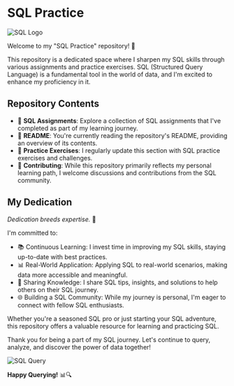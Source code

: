 # SQL Practice

![SQL Logo](https://w7.pngwing.com/pngs/28/601/png-transparent-sql-logo-illustration-microsoft-azure-sql-database-microsoft-sql-server-database-blue-text-logo.png)

Welcome to my "SQL Practice" repository! 🚀

This repository is a dedicated space where I sharpen my SQL skills through various assignments and practice exercises. SQL (Structured Query Language) is a fundamental tool in the world of data, and I'm excited to enhance my proficiency in it.

## Repository Contents

- 📁 **SQL Assignments**: Explore a collection of SQL assignments that I've completed as part of my learning journey.
- 📄 **README**: You're currently reading the repository's README, providing an overview of its contents.
- 📝 **Practice Exercises**: I regularly update this section with SQL practice exercises and challenges.
- 🤝 **Contributing**: While this repository primarily reflects my personal learning path, I welcome discussions and contributions from the SQL community.

## My Dedication

_Dedication breeds expertise._ 💪

I'm committed to:

- 📚 Continuous Learning: I invest time in improving my SQL skills, staying up-to-date with best practices.
- 📊 Real-World Application: Applying SQL to real-world scenarios, making data more accessible and meaningful.
- 📣 Sharing Knowledge: I share SQL tips, insights, and solutions to help others on their SQL journey.
- 🌐 Building a SQL Community: While my journey is personal, I'm eager to connect with fellow SQL enthusiasts.

Whether you're a seasoned SQL pro or just starting your SQL adventure, this repository offers a valuable resource for learning and practicing SQL.

Thank you for being a part of my SQL journey. Let's continue to query, analyze, and discover the power of data together!

![SQL Query](https://media.giphy.com/media/hs4FzFw4V9ekM/giphy.gif)

**Happy Querying!** 📊🔍
